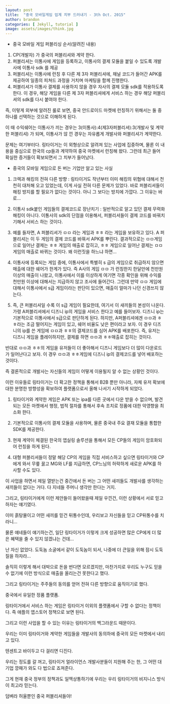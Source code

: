 ```yaml
---
layout: post
title:  "중국 모바일게임 업계 치부 드러내기 - 3th Oct. 2015"
author: brandon
categories: [ Jekyll, tutorial ]
image: assets/images/think.jpg
---
```



- 중국 모바일 게임 퍼블리싱 순서(알려진 내용)
1. CP(개발자) 가 중국의 퍼블리셔와 계약 한다.
2. 퍼블리셔는 이통사에 게임을 등록하고, 이통사의 결제 모듈을 붙일 수 있도록 개발사에 이통사 sdk 를 제공
3. 퍼블리셔는 이통사에 런칭 후 다른 제 3자 퍼블리셔에, 채널 코드가 들어간 APK를 제공하여 일종의 피쳐드 과정을 거치며 마케팅을 함께 진행한다.
4. 퍼블리셔가 이통사 결제를 사용하지 않을 경우 자사의 결제 모듈 sdk를 적용하도록 한다. 이 경우, 해당 게임을 다른 제 3자 퍼블리셔에게 서비스 하는 경우 해당 퍼블리셔의 sdk를 다시 붙여야 한다.

즉, 이렇게 외부에 알려진 룰로 보면, 중국 안드로이드 마켓에 런칭하기 위해서는 둘 중 하나를 선택하는 것으로 이해하게 된다.

이 때 수익쉐어는 이통사가 끼는 경우는 3(이통사):4(제3자퍼블리셔):3(개발사 및 계약한 퍼블리셔) 가 되며, 이통사가 않 낀 경우는 자유롭게 개발사와 퍼블리셔가 계약한다.



문제는 여기부터다. 링타이거는 이 외형상으로 알려져 있는 사업에 집중하며, 물론 이 내용을 중심으로 한국의 cp들과 계약하여 중국 마켓에서 런칭해 왔다. 그런데 최근 들어 확실한 증거들이 확보되면서 그 치부가 들어났다.

- 중국의 모바일 게임으로 돈 버는 기업만 알고 있는 사실
 1. 크렉과 해킹의 전혀 다른 방향 : 링타이거도 작년부터 이미 해킹의 위협에 대해서 천천히 대처해 오고 있었는데, 이게 사실 전혀 다른 문제가 있었다. 바로 퍼블리셔들이 해킹 방지를 할 필요가 없다는 것이다. 아니 그 보다는 방치에 가깝다. 그 이유는 바로...

 2. 이통사 sdk붙인 게임들의 결제코드로 장난치기 : 일반적으로 알고 있던 결제 무력화 해킹이 아니다. 이통사의 sdk의 단점을 이용해서, 퍼블리셔들이 결제 코드를 바꿔치기해서 서비스 하는 것이다.

 3. 예를 들자면, A 퍼블리셔가 ㅁㅁ 라는 게임과 ㅎㅎ 라는 게임을 보유하고 있다. A 퍼블리셔는 이 두 게임의 결제 코드를 바꿔서 APK를 뿌린다. 결과적으로는 ㅁㅁ게임으로 일어난 결제는 ㅎㅎ 게임의 매출로 잡히고, ㅎㅎ 게임으로 일어난 결제는 ㅁㅁ 게임의 매출로 바뀌는 것이다. 왜 이런짓을 하느냐 하면...

 4. 이통사에 등록되는 게임 중에, 이통사에서 특별히 s 급의 게임으로 취급하지 않으면 매출에 대한 쉐어가 한계가 있다. 즉 A사의 게임 ㅁㅁ 가 런칭한지 한달만에 천만원이상의 매출이 나왔고, 이통사에서 이를 이상하게 여기면 각종 확인을 위해 수익를 천만원 이상에 대해서는 지급하지 않고 조사에 들어간다. 그런데 만약 ㅁㅁ 게임에 대해서 이통사에서 s급 게임이라는 판단이 있으면, 매출이 얼마가 나던 신경쓰지 않는다.

 5. 즉, 큰 퍼블리셔일 수록 이 s급 게임이 필요한데, 여기서 이 새끼들의 본성이 나온다. 가령 A퍼블리셔에서 디즈니 ip의 게임을 서비스 한다고 예를 들어보자. 디즈니 ip는 기본적으로 이통사에서 s급으로 판단하게 된다. 하지만, A퍼블리셔에겐 ㅁㅁ과 ㅎㅎ라는 조금 떨어지는 게임이 있고, 쉐어 비율도 낮은 편이라고 보자. 이 경우 디즈니의 ip를 쓴 게임에 ㅁㅁ과 ㅎㅎ의 결제코드를 심어 APK를 배포한다.
 즉, 유저는 디즈니 게임을 플레이하지만, 결제를 하면 ㅁㅁ과 ㅎㅎ매출로 잡히는 것이다.

 반대로 ㅁㅁ과 ㅎㅎ의 게임을 유저들이 더 좋아해서 디즈니 게임보다 더 많이 다운로드가 일어난다고 보자. 이 경우 ㅁㅁ과 ㅎㅎ게임에 디즈니 ip의 결제코드를 넣어 배포하는 것이다.

즉 결론적으로 개발사는 자신들의 게임이 어떻게 이용될지 알 수 없는 상황인 것이다.

이런 이유들로 링타이거는 더 확고한 정책을 통해서 B2B 뿐만 아니라, 자체 유저 확보에 대한 분명한 방향성을 확보하여 플랫폼으로서 올해 나서기 시작하게 되었다.

 1. 링타이거와 계약한 게임은 APK 또는 ipa를 다른 곳에서 다운 받을 수 없으며, 발견되는 모든 마켓에서 행정, 법적 절차를 통해서 후속 조치로 정품에 대한 악영향을 최소화 한다.

 2. 기본적으로 이통사의 결제 모듈을 사용하며, 물론 중국내 주요 결재 모듈을 통합한 SDK를 제공한다.

 3. 현재 계약이 체결된 한국의 앱실링 솔루션을 통해서 모든 CP들의 게임이 암호화되어 런칭을 하게 된다.

 4. 대형 퍼블리셔들이 정말 해당 CP의 게임을 직접 서비스하고 싶으면 링타이거와 CP에게 와서 무릎 꿇고 MG와 LF를 지급하면, CP느님의 허락하게 새로운 APK를 하사할 수도 있다.


이 사업을 하면서 제일 열받는건 중간에서 돈 버는 그 어떤 새끼들도 개발사를 생각하는 새끼들이 없다는 거다. 다 지네들 주머니 생각만 한다는 거지.

그리고, 링타이거에게 이런 제안들이 들어왔을때 제일 우낀건, 이런 상황에서 서로 믿고 하자는 얘기였다.

이미 흙탕물이고 어떤 새끼를 믿건 뒤통수인데, 우리보고 자신들을 믿고 CP뒤통수를 치라니...

물론 얘네들이 얘기하는건, 일단 링타이거가 이렇게 크게 성공하면 많은 CP에게 더 많은 혜택을 줄 수 있지 않겠냐는 건데...

난 자신 없었다. 도둑놈 소굴에서 같이 도둑놈이 되서, 나중에 더 큰일을 위해 잠시 도둑질을 하자라...

솔직히 이렇게 해서 대박으로 돈을 번다면 모르겠지만, 마찬가지로 우리도 누구도 믿을 수 없기에 이런 방식으로 매출을 올리는건 못한다고 했다.

그리고 링타이거는 주주들의 동의를 얻어 전혀 다른 방향으로 움직이기로 했다.

중국에서 유일한 정품 플랫폼.

링타이거에서 서비스 하는 게임은 링타이거 이외의 플랫폼에서 구할 수 없다는 정책이다. 즉 애플의 앱스토어 정책으로 보면 된다.

그리고 이런 사업을 할 수 있는 이유는 링타이거의 백그라운드 때문이다.

우리는 이미 링타이거와 계약한 게임들을 개발사의 동의하에 중국의 모든 마켓에서 내리고 있다.

텐센트고 바이두고 다 걸리면 디진다.

우리는 정도를 갈 꺼고, 링타이거 얼라이언스 개발사분들이 지원해 주는 한, 그 어떤 대기업 깡패가 와도 다 법으로 죠져준다.

그게 현재 중국 정부의 정책과도 일맥상통하기에 우리는 우리 링타이거의 비지니스 방식이 최고라 믿는다.

덤벼라 허울뿐인 중국 퍼블리셔들아!
